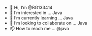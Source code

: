 - 👋 Hi, I’m @BG133414
- 👀 I’m interested in ... Java
- 🌱 I’m currently learning ... Java
- 💞️ I’m looking to collaborate on ... Java
- 📫 How to reach me ... @java

<!---
BG133414/BG133414 is a ✨ special ✨ repository because its `README.md` (this file) appears on your GitHub profile.
You can click the Preview link to take a look at your changes.
--->

